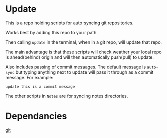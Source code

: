 # Update

This is a repo holding scripts for auto syncing git repositories. 

Works best by adding this repo to your path.  

Then calling ```update``` in the terminal, when in a git repo, will update that repo. 

The main advantage is that these scripts will check weather your local repo is ahead(behind) origin and will then automatically push(pull) to update. 

Also includes passing of commit messages. The default message is ```auto-sync``` but typing anything next to update will pass it through as a commit message. For example: 

```update this is a commit message```

The other scripts in  ```Notes``` are for syncing notes directories. 

# Dependancies
[git](https://git-scm.com/downloads) 

